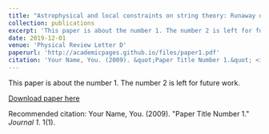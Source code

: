 ```yaml
---
title: "Astrophysical and local constraints on string theory: Runaway dilaton models"
collection: publications
excerpt: 'This paper is about the number 1. The number 2 is left for future work.'
date: 2019-12-01
venue: 'Physical Review Letter D'
paperurl: 'http://academicpages.github.io/files/paper1.pdf'
citation: 'Your Name, You. (2009). &quot;Paper Title Number 1.&quot; <i>Journal 1</i>. 1(1).'
---
```

This paper is about the number 1. The number 2 is left for future work.

[Download paper here](http://academicpages.github.io/files/paper1.pdf)

Recommended citation: Your Name, You. (2009). "Paper Title Number 1." <i>Journal 1</i>. 1(1).